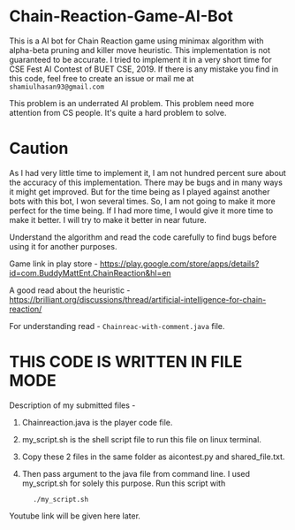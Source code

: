 # Chain-Reaction-Game-AI-Bot
This is a AI bot for Chain Reaction game using minimax algorithm with alpha-beta pruning and killer move heuristic.
This implementation is not guaranteed to be accurate. I tried to implement it in a very short time for CSE Fest AI Contest of BUET CSE, 2019. If there is any mistake you find in this code, feel free to create an issue or mail me at ```shamiulhasan93@gmail.com```

This problem is an underrated AI problem. This problem need more attention from CS people. It's quite a hard problem to solve. 

# Caution
As I had very little time to implement it, I am not hundred percent sure about the accuracy of this implementation. There may be bugs and in many ways it might get improved. But for the time being as I played against another bots with this bot, I won several times. So, I am not going to make it more perfect for the time being. If I had more time, I would give it more time to make it better. I will try to make it better in near future. 

Understand the algorithm and read the code carefully to find bugs before using it for another purposes. 

Game link in play store - https://play.google.com/store/apps/details?id=com.BuddyMattEnt.ChainReaction&hl=en

A good read about the heuristic - https://brilliant.org/discussions/thread/artificial-intelligence-for-chain-reaction/

For understanding read - ```Chainreac-with-comment.java``` file.

# THIS CODE IS WRITTEN IN FILE MODE 

Description of my submitted files - 

1. Chainreaction.java is the player code file.

2. my_script.sh is the shell script file to run this file on linux terminal. 

3. Copy these 2 files in the same folder as aicontest.py and shared_file.txt. 

4. Then pass argument to the java file from command line. I used my_script.sh for solely this purpose. Run this script with 
```
      ./my_script.sh
```

Youtube link will be given here later. 
